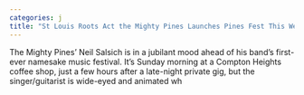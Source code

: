 ```yaml
---
categories: j
title: "St Louis Roots Act the Mighty Pines Launches Pines Fest This Weekend"
---
```


      
      

      
         
  The Mighty Pines’ Neil Salsich is in a jubilant mood ahead of his band’s first-ever namesake music festival. It’s Sunday morning at a Compton Heights coffee shop, just a few hours after a late-night private gig, but the singer/guitarist is wide-eyed and animated wh